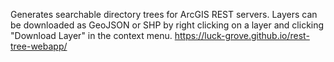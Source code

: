Generates searchable directory trees for ArcGIS REST servers.
Layers can be downloaded as GeoJSON or SHP by right clicking on a layer and clicking "Download Layer" in the context menu.
https://luck-grove.github.io/rest-tree-webapp/
